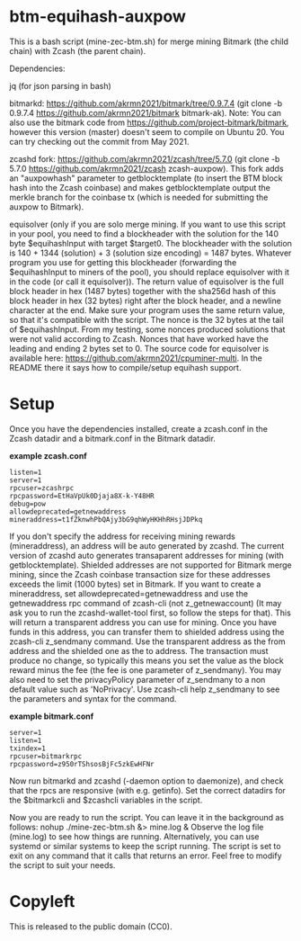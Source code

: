 # btm-equihash-auxpow

This is a bash script (mine-zec-btm.sh) for merge mining Bitmark (the child chain) with Zcash (the parent chain).

Dependencies:

jq (for json parsing in bash)

bitmarkd: https://github.com/akrmn2021/bitmark/tree/0.9.7.4 (git clone -b 0.9.7.4 https://github.com/akrmn2021/bitmark bitmark-ak). Note: You can also use the bitmark code from https://github.com/project-bitmark/bitmark, however this version (master) doesn't seem to compile on Ubuntu 20. You can try checking out the commit from May 2021.

zcashd fork: https://github.com/akrmn2021/zcash/tree/5.7.0 (git clone -b 5.7.0 https://github.com/akrmn2021/zcash zcash-auxpow). This fork adds an "auxpowhash" parameter to getblocktemplate (to insert the BTM block hash into the Zcash coinbase) and makes getblocktemplate output the merkle branch for the coinbase tx (which is needed for submitting the auxpow to Bitmark).

equisolver (only if you are solo merge mining. If you want to use this script in your pool, you need to find a blockheader with the solution for the 140 byte $equihashInput with target $target0. The blockheader with the solution is 140 + 1344 (solution) + 3 (solution size encoding) = 1487 bytes. Whatever program you use for getting this blockheader (forwarding the $equihashInput to miners of the pool), you should replace equisolver with it in the code (or call it equisolver)). The return value of equisolver is the full block header in hex (1487 bytes) together with the sha256d hash of this block header in hex (32 bytes) right after the block header, and a newline character at the end. Make sure your program uses the same return value, so that it's compatible with the script. The nonce is the 32 bytes at the tail of $equihashInput. From my testing, some nonces produced solutions that were not valid according to Zcash. Nonces that have worked have the leading and ending 2 bytes set to 0. The source code for equisolver is available here: https://github.com/akrmn2021/cpuminer-multi. In the README there it says how to compile/setup equihash support.

# Setup

Once you have the dependencies installed, create a zcash.conf in the Zcash datadir and a bitmark.conf in the Bitmark datadir.

**example zcash.conf**
```
listen=1
server=1
rpcuser=zcashrpc
rpcpassword=EtHaVpUk0Djaja8X-k-Y48HR
debug=pow
allowdeprecated=getnewaddress
mineraddress=t1fZknwhPbQAjy3bG9qhWyHKHhRHsjJDPkq
```

If you don't specify the address for receiving mining rewards (mineraddress), an address will be auto generated by zcashd. The current version of zcashd auto generates transaparent addresses for mining (with getblocktemplate). Shielded addresses are not supported for Bitmark merge mining, since the Zcash coinbase transaction size for these addresses exceeds the limit (1000 bytes) set in Bitmark. If you want to create a mineraddress, set allowdeprecated=getnewaddress and use the getnewaddress rpc command of zcash-cli (not z_getnewaccount) (It may ask you to run the zcashd-wallet-tool first, so follow the steps for that). This will return a transparent address you can use for mining. Once you have funds in this address, you can transfer them to shielded address using the zcash-cli z_sendmany command. Use the transparent address as the from address and the shielded one as the to address. The transaction must produce no change, so typically this means you set the value as the block reward minus the fee (the fee is one parameter of z_sendmany). You may also need to set the privacyPolicy parameter of z_sendmany to a non default value such as 'NoPrivacy'. Use zcash-cli help z_sendmany to see the parameters and syntax for the command.

**example bitmark.conf**
```
server=1
listen=1
txindex=1
rpcuser=bitmarkrpc
rpcpassword=z950rTShsosBjFc5zkEwHFNr
```

Now run bitmarkd and zcashd (-daemon option to daemonize), and check that the rpcs are responsive (with e.g. getinfo). Set the correct datadirs for the $bitmarkcli and $zcashcli variables in the script.

Now you are ready to run the script. You can leave it in the background as follows:
nohup ./mine-zec-btm.sh &> mine.log &
Observe the log file (mine.log) to see how things are running. Alternatively, you can use systemd or similar systems to keep the script running. The script is set to exit on any command that it calls that returns an error. Feel free to modify the script to suit your needs.

# Copyleft

This is released to the public domain (CC0).
